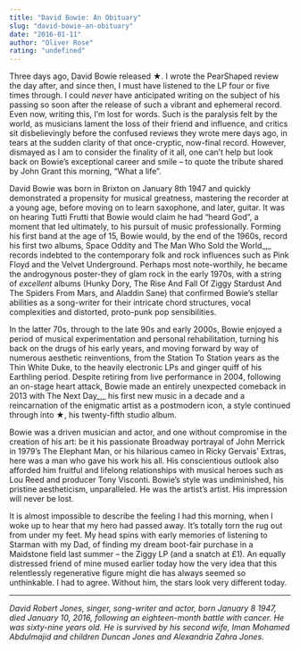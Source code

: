 ```yaml
---
title: "David Bowie: An Obituary"
slug: "david-bowie-an-obituary"
date: "2016-01-11"
author: "Oliver Rose"
rating: "undefined"
---
```


Three days ago, David Bowie released ★. I wrote the PearShaped review the day after, and since then, I must have listened to the LP four or five times through. I could _never_ have anticipated writing on the subject of his passing so soon after the release of such a vibrant and ephemeral record. Even now, writing this, I’m lost for words. Such is the paralysis felt by the world, as musicians lament the loss of their friend and influence, and critics sit disbelievingly before the confused reviews they wrote mere days ago, in tears at the sudden clarity of that once-cryptic, now-final record. However, dismayed as I am to consider the finality of it all, one can’t help but look back on Bowie’s exceptional career and smile – to quote the tribute shared by John Grant this morning, “What a life”.

David Bowie was born in Brixton on January 8th 1947 and quickly demonstrated a propensity for musical greatness, mastering the recorder at a young age, before moving on to learn saxophone, and later, guitar. It was on hearing Tutti Frutti that Bowie would claim he had “heard God”, a moment that led ultimately, to his pursuit of music professionally. Forming his first band at the age of 15, Bowie would, by the end of the 1960s, record his first two albums, Space Oddity and The Man Who Sold the World_,_ records indebted to the contemporary folk and rock influences such as Pink Floyd and the Velvet Underground. Perhaps most note-worthily, he became the androgynous poster-they of glam rock in the early 1970s, with a string of _excellent_ albums (Hunky Dory, The Rise And Fall Of Ziggy Stardust And The Spiders From Mars, and Aladdin Sane) that confirmed Bowie’s stellar abilities as a song-writer for their intricate chord structures, vocal complexities and distorted, proto-punk pop sensibilities.

In the latter 70s, through to the late 90s and early 2000s, Bowie enjoyed a period of musical experimentation and personal rehabilitation, turning his back on the drugs of his early years, and moving forward by way of numerous aesthetic reinventions, from the Station To Station years as the Thin White Duke, to the heavily electronic LPs and ginger quiff of his Earthling period. Despite retiring from live performance in 2004, following an on-stage heart attack, Bowie made an entirely unexpected comeback in 2013 with The Next Day_,_ his first new music in a decade and a reincarnation of the enigmatic artist as a postmodern icon, a style continued through into ★, his twenty-fifth studio album.

Bowie was a driven musician and actor, and one without compromise in the creation of his art: be it his passionate Broadway portrayal of John Merrick in 1979’s The Elephant Man, or his hilarious cameo in Ricky Gervais’ Extras, here was a man who gave his work his all. His conscientious outlook also afforded him fruitful and lifelong relationships with musical heroes such as Lou Reed and producer Tony Visconti. Bowie’s style was undiminished, his pristine aestheticism, unparalleled. He was the artist’s artist. His impression will never be lost.

It is almost impossible to describe the feeling I had this morning, when I woke up to hear that my hero had passed away. It’s totally torn the rug out from under my feet. My head spins with early memories of listening to Starman with my Dad, of finding my dream boot-fair purchase in a Maidstone field last summer – the Ziggy LP (and a snatch at £1). An equally distressed friend of mine mused earlier today how the very idea that this relentlessly regenerative figure might die has always seemed so unthinkable. I had to agree. Without him, the stars look very different today.

* * *

_David Robert Jones, singer, song-writer and actor, born January 8 1947, died January 10, 2016, following an eighteen-month battle with cancer. He was sixty-nine years old. He is survived by his second wife, Iman Mohamed Abdulmajid and children Duncan Jones and Alexandria Zahra Jones._
